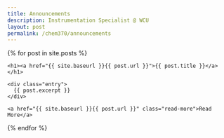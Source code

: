 ```yaml
---
title: Announcements
description: Instrumentation Specialist @ WCU
layout: post
permalink: /chem370/announcements
---
```



{% for post in site.posts %}
  <article class="post">

    <h1><a href="{{ site.baseurl }}{{ post.url }}">{{ post.title }}</a></h1>

    <div class="entry">
      {{ post.excerpt }}
    </div>

    <a href="{{ site.baseurl }}{{ post.url }}" class="read-more">Read More</a>
  </article>
{% endfor %}
  

